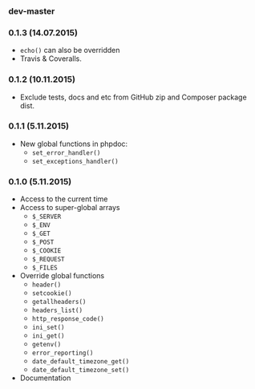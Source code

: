 ### dev-master

### 0.1.3 (14.07.2015)

* `echo()` can also be overridden
* Travis & Coveralls.

### 0.1.2 (10.11.2015)

* Exclude tests, docs and etc from GitHub zip and Composer package dist.

### 0.1.1 (5.11.2015)

* New global functions in phpdoc:
    * `set_error_handler()`
    * `set_exceptions_handler()`

### 0.1.0 (5.11.2015)

* Access to the current time
* Access to super-global arrays
    * `$_SERVER`
    * `$_ENV`
    * `$_GET`
    * `$_POST`
    * `$_COOKIE`
    * `$_REQUEST`
    * `$_FILES`
* Override global functions
    * `header()`
    * `setcookie()`
    * `getallheaders()`
    * `headers_list()`
    * `http_response_code()`
    * `ini_set()`
    * `ini_get()`
    * `getenv()`
    * `error_reporting()`
    * `date_default_timezone_get()`
    * `date_default_timezone_set()`
* Documentation

